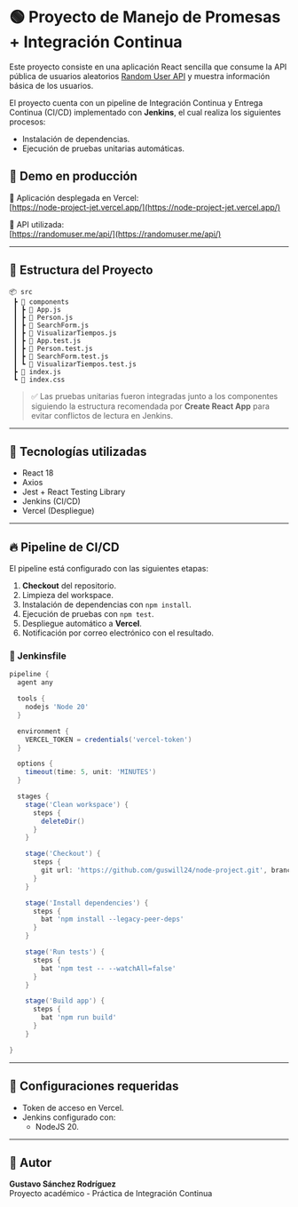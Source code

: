 # 🟢 Proyecto de Manejo de Promesas + Integración Continua

Este proyecto consiste en una aplicación React sencilla que consume la API pública de usuarios aleatorios [Random User API](https://randomuser.me/api/) y muestra información básica de los usuarios.

El proyecto cuenta con un pipeline de Integración Continua y Entrega Continua (CI/CD) implementado con **Jenkins**, el cual realiza los siguientes procesos:

- Instalación de dependencias.
- Ejecución de pruebas unitarias automáticas.


## 🚀 Demo en producción

🔗 Aplicación desplegada en Vercel:  
[https://node-project-jet.vercel.app/](https://node-project-jet.vercel.app/)

🔗 API utilizada:  
[https://randomuser.me/api/](https://randomuser.me/api/)

---

## 📂 Estructura del Proyecto

```
📦 src
 ┣ 📂 components
 ┃ ┣ 📄 App.js
 ┃ ┣ 📄 Person.js
 ┃ ┣ 📄 SearchForm.js
 ┃ ┣ 📄 VisualizarTiempos.js
 ┃ ┣ 📄 App.test.js
 ┃ ┣ 📄 Person.test.js
 ┃ ┣ 📄 SearchForm.test.js
 ┃ ┗ 📄 VisualizarTiempos.test.js
 ┣ 📄 index.js
 ┗ 📄 index.css
```

> ✅ Las pruebas unitarias fueron integradas junto a los componentes siguiendo la estructura recomendada por **Create React App** para evitar conflictos de lectura en Jenkins.

---

## 🧪 Tecnologías utilizadas

- React 18
- Axios
- Jest + React Testing Library
- Jenkins (CI/CD)
- Vercel (Despliegue)

---

## 🔥 Pipeline de CI/CD

El pipeline está configurado con las siguientes etapas:

1. **Checkout** del repositorio.
2. Limpieza del workspace.
3. Instalación de dependencias con `npm install`.
4. Ejecución de pruebas con `npm test`.
5. Despliegue automático a **Vercel**.
6. Notificación por correo electrónico con el resultado.

### 🎯 Jenkinsfile

```groovy
pipeline {
  agent any

  tools {
    nodejs 'Node 20'
  }

  environment {
    VERCEL_TOKEN = credentials('vercel-token')
  }

  options {
    timeout(time: 5, unit: 'MINUTES')
  }

  stages {
    stage('Clean workspace') {
      steps {
        deleteDir()
      }
    }

    stage('Checkout') {
      steps {
        git url: 'https://github.com/guswill24/node-project.git', branch: 'main'
      }
    }

    stage('Install dependencies') {
      steps {
        bat 'npm install --legacy-peer-deps'
      }
    }

    stage('Run tests') {
      steps {
        bat 'npm test -- --watchAll=false'
      }
    }

    stage('Build app') {
      steps {
        bat 'npm run build'
      }
    }

}
```

---

## 📩 Configuraciones requeridas

- Token de acceso en Vercel.
- Jenkins configurado con:
  - NodeJS 20.


---

## 🙌 Autor

**Gustavo Sánchez Rodríguez**  
Proyecto académico - Práctica de Integración Continua
